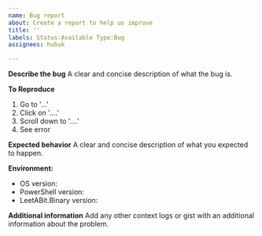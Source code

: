 ```yaml
---
name: Bug report
about: Create a report to help us improve
title: ''
labels: Status:Available Type:Bug
assignees: hubuk

---
```


**Describe the bug**
A clear and concise description of what the bug is.

**To Reproduce**
1. Go to '...'
1. Click on '....'
1. Scroll down to '....'
1. See error

**Expected behavior**
A clear and concise description of what you expected to happen.

**Environment:**
 - OS version:
 - PowerShell version:
 - LeetABit.Binary version:

**Additional information**
Add any other context logs or gist with an additional information about the problem.
